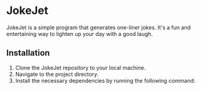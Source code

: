 # JokeJet

JokeJet is a simple program that generates one-liner jokes. It's a fun and entertaining way to lighten up your day with a good laugh.

## Installation

1. Clone the JokeJet repository to your local machine.
2. Navigate to the project directory.
3. Install the necessary dependencies by running the following command:


